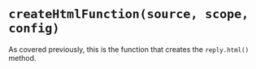 # `createHtmlFunction(source, scope, config)`

As covered previously, this is the function that creates the `reply.html()` method.
